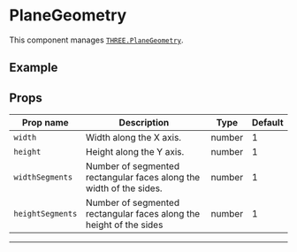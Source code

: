 # PlaneGeometry

  <script setup>
  import PlaneGeometry from '../../examples/PlaneGeometry.vue'
  </script>

This component manages [`THREE.PlaneGeometry`](https://threejs.org/docs/#api/en/geometries/PlaneGeometry).

## Example

  <ClientOnly>
  <PlaneGeometry />
  </ClientOnly>


## Props

| Prop name      | Description                                                         | Type   | Default |
| -------------- | ------------------------------------------------------------------- | ------ | ------- |
|` width          `| Width along the X axis.                                             | number | 1       |
|` height         `| Height along the Y axis.                                            | number | 1       |
|` widthSegments  `| Number of segmented rectangular faces along the width of the sides. | number | 1       |
|` heightSegments `| Number of segmented rectangular faces along the height of the sides | number | 1       |

---

